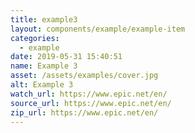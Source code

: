 ```yaml
---
title: example3
layout: components/example/example-item
categories:
  - example
date: 2019-05-31 15:40:51
name: Example 3
asset: /assets/examples/cover.jpg
alt: Example 3
watch_url: https://www.epic.net/en/
source_url: https://www.epic.net/en/
zip_url: https://www.epic.net/en/
---
```

